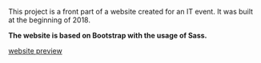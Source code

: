 This project is a front part of a website created for an IT event. It was built at the beginning of 2018. 


**The website is based on Bootstrap with the usage of Sass.**

<a href="https://micpot.github.io/hack032018/hackathon v2/Dashboard/">website preview</a>


